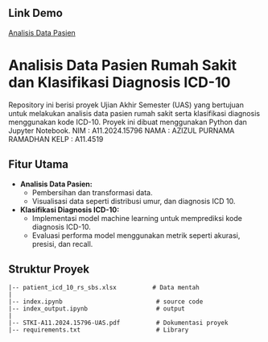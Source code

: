 
## Link Demo
[Analisis Data Pasien](https://stki-a11202415796-uas.streamlit.app/)

# Analisis Data Pasien Rumah Sakit dan Klasifikasi Diagnosis ICD-10

Repository ini berisi proyek Ujian Akhir Semester (UAS) yang bertujuan untuk melakukan analisis data pasien rumah sakit serta klasifikasi diagnosis menggunakan kode ICD-10. Proyek ini dibuat menggunakan Python dan Jupyter Notebook.
NIM : A11.2024.15796
NAMA : AZIZUL PURNAMA RAMADHAN
KELP : A11.4519

## Fitur Utama
- **Analisis Data Pasien:**
  - Pembersihan dan transformasi data.
  - Visualisasi data seperti distribusi umur, dan diagnosis ICD 10.
- **Klasifikasi Diagnosis ICD-10:**
  - Implementasi model machine learning untuk memprediksi kode diagnosis ICD-10.
  - Evaluasi performa model menggunakan metrik seperti akurasi, presisi, dan recall.

## Struktur Proyek
```
|-- patient_icd_10_rs_sbs.xlsx          # Data mentah
|
|-- index.ipynb                          # source code
|-- index_output.ipynb                   # output
|
|-- STKI-A11.2024.15796-UAS.pdf          # Dokumentasi proyek
|-- requirements.txt                     # Library
